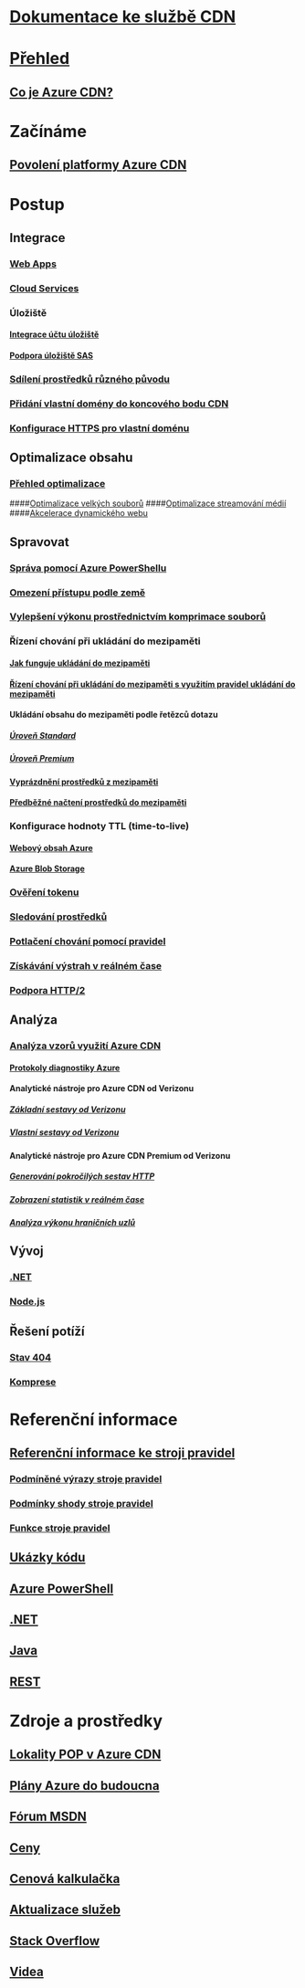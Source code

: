 # [Dokumentace ke službě CDN](index.md)

# [Přehled](cdn-overview.md)
## [Co je Azure CDN?](../best-practices-cdn.md?toc=%2fazure%2fcdn%2ftoc.json)

# Začínáme
## [Povolení platformy Azure CDN](cdn-create-new-endpoint.md)

# Postup
## Integrace
### [Web Apps](../app-service/app-service-web-tutorial-content-delivery-network.md?toc=%2fazure%2fcdn%2ftoc.json)
### [Cloud Services](cdn-cloud-service-with-cdn.md)
### Úložiště
#### [Integrace účtu úložiště](cdn-create-a-storage-account-with-cdn.md)
#### [Podpora úložiště SAS](cdn-sas-storage-support.md)
### [Sdílení prostředků různého původu](cdn-cors.md)
### [Přidání vlastní domény do koncového bodu CDN](cdn-map-content-to-custom-domain.md)
### [Konfigurace HTTPS pro vlastní doménu](cdn-custom-ssl.md)
## Optimalizace obsahu
### [Přehled optimalizace](cdn-optimization-overview.md)
####[Optimalizace velkých souborů](cdn-large-file-optimization.md)
####[Optimalizace streamování médií](cdn-media-streaming-optimization.md)
####[Akcelerace dynamického webu](cdn-dynamic-site-acceleration.md)
 
## Spravovat
### [Správa pomocí Azure PowerShellu](cdn-manage-powershell.md)
### [Omezení přístupu podle země](cdn-restrict-access-by-country.md)
### [Vylepšení výkonu prostřednictvím komprimace souborů](cdn-improve-performance.md)
### Řízení chování při ukládání do mezipaměti
#### [Jak funguje ukládání do mezipaměti](cdn-how-caching-works.md)
#### [Řízení chování při ukládání do mezipaměti s využitím pravidel ukládání do mezipaměti](cdn-caching-rules.md)
#### Ukládání obsahu do mezipaměti podle řetězců dotazu
##### [Úroveň Standard](cdn-query-string.md)
##### [Úroveň Premium](cdn-query-string-premium.md)
#### [Vyprázdnění prostředků z mezipaměti](cdn-purge-endpoint.md)
#### [Předběžné načtení prostředků do mezipaměti](cdn-preload-endpoint.md)
### Konfigurace hodnoty TTL (time-to-live)
#### [Webový obsah Azure](cdn-manage-expiration-of-cloud-service-content.md)
#### [Azure Blob Storage](cdn-manage-expiration-of-blob-content.md)
### [Ověření tokenu](cdn-token-auth.md)
### [Sledování prostředků](cdn-resource-health.md)
### [Potlačení chování pomocí pravidel](cdn-rules-engine.md)
### [Získávání výstrah v reálném čase](cdn-real-time-alerts.md)
### [Podpora HTTP/2](cdn-http2.md)

## Analýza
### [Analýza vzorů využití Azure CDN](cdn-log-analysis.md)
#### [Protokoly diagnostiky Azure](cdn-azure-diagnostic-logs.md)
#### Analytické nástroje pro Azure CDN od Verizonu
##### [Základní sestavy od Verizonu](cdn-analyze-usage-patterns.md)
##### [Vlastní sestavy od Verizonu](cdn-verizon-custom-reports.md)
#### Analytické nástroje pro Azure CDN Premium od Verizonu
##### [Generování pokročilých sestav HTTP](cdn-advanced-http-reports.md)
##### [Zobrazení statistik v reálném čase](cdn-real-time-stats.md)
##### [Analýza výkonu hraničních uzlů](cdn-edge-performance.md)

## Vývoj
### [.NET](cdn-app-dev-net.md)
### [Node.js](cdn-app-dev-node.md)

## Řešení potíží
### [Stav 404](cdn-troubleshoot-endpoint.md)
### [Komprese](cdn-troubleshoot-compression.md)

# Referenční informace
##  [Referenční informace ke stroji pravidel](cdn-rules-engine-reference.md)
### [Podmíněné výrazy stroje pravidel](cdn-rules-engine-reference-conditional-expressions.md)
### [Podmínky shody stroje pravidel](cdn-rules-engine-reference-match-conditions.md)
### [Funkce stroje pravidel](cdn-rules-engine-reference-features.md)
## [Ukázky kódu](https://azure.microsoft.com/en-us/resources/samples/?service=cdn)
## [Azure PowerShell](/powershell/module/azurerm.cdn)
## [.NET](/dotnet/api/microsoft.azure.management.cdn)
## [Java](/java/api/com.microsoft.azure.management.cdn)
## [REST](/rest/api/cdn/)

# Zdroje a prostředky
## [Lokality POP v Azure CDN](cdn-pop-locations.md)
## [Plány Azure do budoucna](https://azure.microsoft.com/roadmap/)
## [Fórum MSDN](https://social.msdn.microsoft.com/Forums/en-US/home?forum=azurecdn)
## [Ceny](https://azure.microsoft.com/pricing/details/cdn/)
## [ Cenová kalkulačka](https://azure.microsoft.com/pricing/calculator/)
## [Aktualizace služeb](https://azure.microsoft.com/updates/?product=cdn)
## [Stack Overflow](http://stackoverflow.com/questions/tagged/azure-cdn)
## [Videa](https://azure.microsoft.com/documentation/videos/index/?services=cdn)

